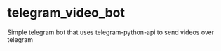 # telegram_video_bot
Simple telegram bot that uses telegram-python-api to send videos over telegram
